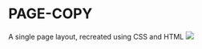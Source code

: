 # PAGE-COPY
A single page layout, recreated using CSS and HTML
<img src="https://cdn.discordapp.com/attachments/882918544503873588/1083865204288389201/image_2023-01-16_18-31-10.png"/>
